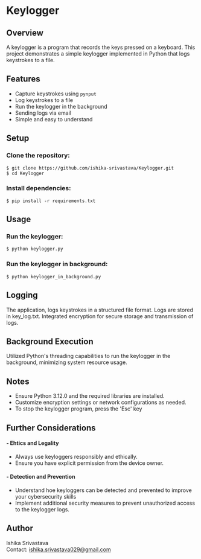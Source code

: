 # Keylogger

## Overview

A keylogger is a program that records the keys pressed on a keyboard. This project demonstrates a simple keylogger implemented in Python that logs keystrokes to a file.

## Features

- Capture keystrokes using `pynput`
- Log keystrokes to a file
- Run the keylogger in the background
- Sending logs via email
- Simple and easy to understand

## Setup

### Clone the repository:

```
$ git clone https://github.com/ishika-srivastava/Keylogger.git
$ cd Keylogger
```

### Install dependencies:

```
$ pip install -r requirements.txt
```

## Usage

### Run the keylogger:

```
$ python keylogger.py
```

### Run the keylogger in background:

```
$ python keylogger_in_background.py
```

## Logging

The application, logs keystrokes in a structured file format. Logs are stored in key_log.txt. Integrated encryption for secure storage and transmission of logs.

## Background Execution

Utilized Python's threading capabilities to run the keylogger in the background, minimizing system resource usage.

## Notes

- Ensure Python 3.12.0 and the required libraries are installed.
- Customize encryption settings or network configurations as needed.
- To stop the keylogger program, press the 'Esc' key

## Further Considerations

#### - Ehtics and Legality

- Always use keyloggers responsibly and ethically.
- Ensure you have explicit permission from the device owner.

#### - Detection and Prevention

- Understand hoe keyloggers can be detected and prevented to improve your cybersecurity skills
- Implement additional security measures to prevent unauthorized access to the keylogger logs.

## Author

Ishika Srivastava</br>
Contact: ishika.srivastava029@gmail.com
